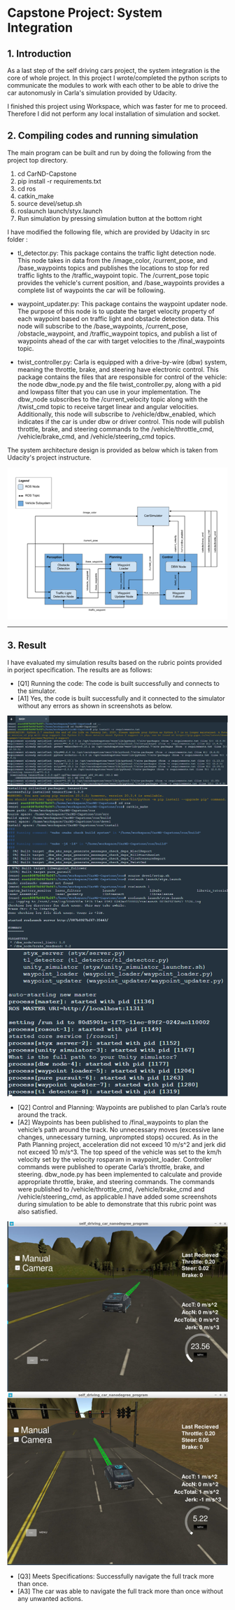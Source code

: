 # Capstone Project: System Integration

## 1. Introduction

As a last step of the self driving cars project, the system integration is the core of whole project. In this project I wrote/completed the python scripts to communicate the modules to work with each other to be able to drive the car autonomusly in Carla's simulation provided by Udacity.

I finished this project using Workspace, which was faster for me to proceed. Therefore I did not perform any local installation of simulation and socket.

[image1]: ./graphNode.png "compile and run"
[image2]: ./start1.PNG "the start process 1"
[image3]: ./start2.PNG "the start process 2"
[image4]: ./start3.PNG "the start process 3"
[image5]: ./start4.PNG "the start process 4"
[image6]: ./run1.PNG "the run process 1"
[image7]: ./run2.PNG "the run process 2"

## 2. Compiling codes and running simulation

The main program can be built and run by doing the following from the project top directory. 

1. cd CarND-Capstone
2. pip install -r requirements.txt
3. cd ros
4. catkin_make
5. source devel/setup.sh
6. roslaunch launch/styx.launch
7. Run simulation by pressing simulation button at the bottom right

I have modified the following file, which are provided by Udacity in src folder :

- tl_detector.py: This package contains the traffic light detection node. This node takes in data from the /image_color, /current_pose, and /base_waypoints topics and publishes the locations to stop for red traffic lights to the /traffic_waypoint topic. The /current_pose topic provides the vehicle's current position, and /base_waypoints provides a complete list of waypoints the car will be following.

- waypoint_updater.py:  This package contains the waypoint updater node. The purpose of this node is to update the target velocity property of each waypoint based on traffic light and obstacle detection data. This node will subscribe to the /base_waypoints, /current_pose, /obstacle_waypoint, and /traffic_waypoint topics, and publish a list of waypoints ahead of the car with target velocities to the /final_waypoints topic.

- twist_controller.py: Carla is equipped with a drive-by-wire (dbw) system, meaning the throttle, brake, and steering have electronic control. This package contains the files that are responsible for control of the vehicle: the node dbw_node.py and the file twist_controller.py, along with a pid and lowpass filter that you can use in your implementation. The dbw_node subscribes to the /current_velocity topic along with the /twist_cmd topic to receive target linear and angular velocities. Additionally, this node will subscribe to /vehicle/dbw_enabled, which indicates if the car is under dbw or driver control. This node will publish throttle, brake, and steering commands to the /vehicle/throttle_cmd, /vehicle/brake_cmd, and /vehicle/steering_cmd topics.


The system architecture design is provided as below which is taken from Udacity's project instructure.

![alt text][image1] 

---
## 3. Result

I have evaluated my simulation results based on the rubric points provided in porject specification. The results are as follows:

- [Q1] Running the code: The code is built successfully and connects to the simulator.
- [A1] Yes, the code is built successfully and it connected to the simulator without any errors as shown in screenshots as below.

![alt text][image2]
![alt text][image3]
![alt text][image4]
![alt text][image5]

- [Q2] Control and Planning: Waypoints are published to plan Carla’s route around the track.
- [A2] Waypoints has been published to /final_waypoints to plan the vehicle’s path around the track. No unnecessary moves (excessive lane changes, unnecessary turning, unprompted stops) occured. As in the Path Planning project, acceleration did not exceed 10 m/s^2 and jerk did not exceed 10 m/s^3. The top speed of the vehicle was set to the km/h velocity set by the velocity rosparam in waypoint_loader. Controller commands were published to operate Carla’s throttle, brake, and steering. dbw_node.py has been implemented to calculate and provide appropriate throttle, brake, and steering commands. The commands were published to /vehicle/throttle_cmd, /vehicle/brake_cmd and /vehicle/steering_cmd, as applicable.I have added some screenshots during simulation to be able to demonstrate that this rubric point was also satisfied.

![alt text][image6]
![alt text][image7]

- [Q3] Meets Specifications: Successfully navigate the full track more than once.
- [A3] The car was able to navigate the full track more than once without any unwanted actions.